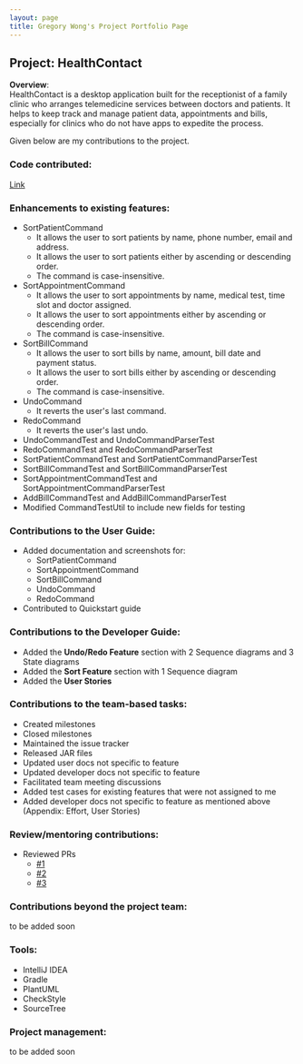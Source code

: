 ```yaml
---
layout: page
title: Gregory Wong's Project Portfolio Page
---
```


## Project: HealthContact
**Overview**: <br>
HealthContact is a desktop application built for the receptionist of a family clinic who arranges telemedicine services between doctors and patients.
It helps to keep track and manage patient data, appointments and bills, especially for clinics who do not have apps to expedite the process.


Given below are my contributions to the project.

### Code contributed:
[Link](https://nus-cs2103-ay2223s1.github.io/tp-dashboard/?search=specops2016&breakdown=true&sort=groupTitle&sortWithin=title&since=2022-09-16&timeframe=commit&mergegroup=&groupSelect=groupByRepos&checkedFileTypes=docs~functional-code~test-code~other&tabOpen=true&tabType=authorship&tabAuthor=SpecOps2016&tabRepo=AY2223S1-CS2103T-W08-1%2Ftp%5Bmaster%5D&authorshipIsMergeGroup=false&authorshipFileTypes=docs~functional-code~test-code~other&authorshipIsBinaryFileTypeChecked=false&authorshipIsIgnoredFilesChecked=false)

### Enhancements to existing features:
* SortPatientCommand
    * It allows the user to sort patients by name, phone number, email and address.
    * It allows the user to sort patients either by ascending or descending order.
    * The command is case-insensitive.
* SortAppointmentCommand
    * It allows the user to sort appointments by name, medical test, time slot and doctor assigned.
    * It allows the user to sort appointments either by ascending or descending order.
    * The command is case-insensitive.
* SortBillCommand
    * It allows the user to sort bills by name, amount, bill date and payment status.
    * It allows the user to sort bills either by ascending or descending order.
    * The command is case-insensitive.
* UndoCommand
    * It reverts the user's last command.
* RedoCommand
   * It reverts the user's last undo.
* UndoCommandTest and UndoCommandParserTest
* RedoCommandTest and RedoCommandParserTest
* SortPatientCommandTest and SortPatientCommandParserTest
* SortBillCommandTest and SortBillCommandParserTest
* SortAppointmentCommandTest and SortAppointmentCommandParserTest
* AddBillCommandTest and AddBillCommandParserTest
* Modified CommandTestUtil to include new fields for testing
   
### Contributions to the User Guide:
* Added documentation and screenshots for:
    * SortPatientCommand
    * SortAppointmentCommand
    * SortBillCommand
    * UndoCommand
    * RedoCommand
* Contributed to Quickstart guide

### Contributions to the Developer Guide:
* Added the __Undo/Redo Feature__ section with 2 Sequence diagrams and 3 State diagrams
* Added the __Sort Feature__ section with 1 Sequence diagram
* Added the __User Stories__


### Contributions to the team-based tasks:
* Created milestones
* Closed milestones
* Maintained the issue tracker
* Released JAR files
* Updated user docs not specific to feature
* Updated developer docs not specific to feature
* Facilitated team meeting discussions
* Added test cases for existing features that were not assigned to me
* Added developer docs not specific to feature as mentioned above (Appendix: Effort, User Stories)


### Review/mentoring contributions:
* Reviewed PRs
    * [#1](https://github.com/AY2223S1-CS2103T-W08-1/tp/pull/264)
    * [#2](https://github.com/AY2223S1-CS2103T-W08-1/tp/pull/158)
    * [#3](https://github.com/AY2223S1-CS2103T-W08-1/tp/pull/141)

### Contributions beyond the project team:
to be added soon

### Tools:
* IntelliJ IDEA
* Gradle
* PlantUML
* CheckStyle
* SourceTree

### Project management:
to be added soon

